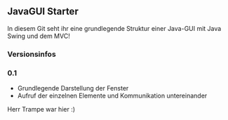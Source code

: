 ## JavaGUI Starter

In diesem Git seht ihr eine grundlegende Struktur einer Java-GUI mit Java Swing und dem MVC!

### Versionsinfos

### 0.1
- Grundlegende Darstellung der Fenster
- Aufruf der einzelnen Elemente und Kommunikation untereinander

Herr Trampe war hier :)